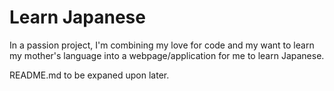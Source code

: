 # Learn Japanese
In a passion project, I'm combining my love for code and my want to learn my mother's language into a webpage/application for me to learn Japanese.

README.md to be expaned upon later.